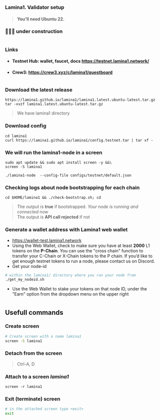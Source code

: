### Lamina1. Validator setup
> #### You'll need Ubuntu 22.
### 🚧🚧🚧 under construction

#
### Links
- #### Testnet Hub: wallet, faucet, docs https://testnet.lamina1.network/
- #### Crew3: https://crew3.xyz/c/lamina1/questboard
#

### Download the latest release 
```
https://lamina1.github.io/lamina1/lamina1.latest.ubuntu-latest.tar.gz
tar -xvzf lamina1.latest.ubuntu-latest.tar.gz
```

> We have lamina1 directory

### Download config
```
cd lamina1
curl https://lamina1.github.io/lamina1/config.testnet.tar | tar xf -
```

### We will run the lamina1-node in a screen
```
sudo apt update && sudo apt install screen -y &&\
screen -S lamina1
```
```
./lamina1-node  --config-file configs/testnet/default.json
```

### Checking logs about node bootstrapping for each chain
```
cd $HOME/lamina1 && ./check-bootstrap.sh; cd
```
> The output is **true** if bootstrapped. *Your node is running and connected now*    
> The output is **API call rejected** if not


### Generate a wallet address with Lamina1 web wallet
- https://wallet-test.lamina1.network
- Using the Web Wallet, check to make sure you have at least **2000** L1 tokens on the **P-Chain**. You can
use the "cross chain" function to transfer your C-Chain or X-Chain tokens to the P chain. If you’d like to
get enough testnet tokens to run a node, please contact us on Discord.    
- Get your node-id
```bash
# within the lamina1/ directory where you ran your node from
./get_my_nodeid.sh 
```
- Use the Web Wallet to stake your tokens on that node ID, under the "Earn" option from the dropdown
menu on the upper right











#
## Usefull commands
### Create screen
```bash
# Create screen with a name lamina1
screen -S lamina1
```

### Detach from the screen
> Ctrl-A, D

### Attach to a screen *lamina1*
```
screen -r lamina1
```

### Exit (terminate) screen
```bash
# in the attached screen type <exit>
exit
```








